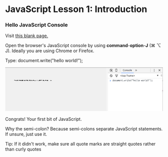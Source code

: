 # <h1>JavaScript Lesson 1: Introduction</h1>

<h3>Hello JavaScript Console </h3>

<p>Visit <a href="http://www.this-page-intentionally-left-blank.org/">this blank page.</a></p>

<p>Open the browser's JavaScript console by using <strong>command</strong>-<strong>option</strong>-<strong>J</strong> (&#8984; &#8997; J). Ideally you are using Chrome or Firefox.</p>

<p>Type: document.write("hello world!");</p>

<img src="/img/console.png">
<p>Congrats! Your first bit of JavaScript.</p>

<p>Why the semi-colon? Because semi-colons separate JavaScript statements. If unsure, just use it.</p>

<p>Tip: If it didn't work, make sure all quote marks are straight quotes rather than curly quotes</p>